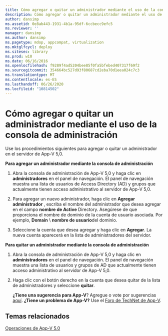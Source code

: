 ```yaml
---
title: Cómo agregar o quitar un administrador mediante el uso de la consola de administración
description: Cómo agregar o quitar un administrador mediante el uso de la consola de administración
author: dansimp
ms.assetid: 0e8ab443-1931-4b1a-95df-6ccbecc9efc5
ms.reviewer: ''
manager: dansimp
ms.author: dansimp
ms.pagetype: mdop, appcompat, virtualization
ms.mktglfcycl: deploy
ms.sitesec: library
ms.prod: w10
ms.date: 06/16/2016
ms.openlocfilehash: f9289f4ad5204bee85f0fa5bfebed407317f69f2
ms.sourcegitcommit: 354664bc527d93f80687cd2eba70d1eea024c7c3
ms.translationtype: MT
ms.contentlocale: es-ES
ms.lasthandoff: 06/26/2020
ms.locfileid: "10814502"
---
```

# Cómo agregar o quitar un administrador mediante el uso de la consola de administración


Use los procedimientos siguientes para agregar o quitar un administrador en el servidor de App-V 5,0.

**Para agregar un administrador mediante la consola de administración**

1.  Abra la consola de administración de App-V 5,0 y haga clic en **administradores** en el panel de navegación. El panel de navegación muestra una lista de usuarios de Access Directory (AD) y grupos que actualmente tienen acceso administrativo al servidor de App-V 5,0.

2.  Para agregar un nuevo administrador, haga clic en **Agregar administrador** , escriba el nombre del administrador que desea agregar en el campo **nombre de Active** Directory. Asegúrese de que proporciona el nombre de dominio de la cuenta de usuario asociada. Por ejemplo, **Domain**  \\  **nombre de usuario**del dominio.

3.  Seleccione la cuenta que desea agregar y haga clic en **Agregar**. La nueva cuenta aparecerá en la lista de administradores del servidor.

**Para quitar un administrador mediante la consola de administración**

1.  Abra la consola de administración de App-V 5,0 y haga clic en **administradores** en el panel de navegación. El panel de navegación muestra una lista de usuarios y grupos de AD que actualmente tienen acceso administrativo al servidor de App-V 5,0.

2.  Haga clic con el botón derecho en la cuenta que desea quitar de la lista de administradores y seleccione **quitar**.

    **¿Tiene una sugerencia para App-V**? Agregue o vote por sugerencias [aquí](http://appv.uservoice.com/forums/280448-microsoft-application-virtualization). **¿Tiene un problema de App-V?** Use el [Foro de TechNet de App-V](https://social.technet.microsoft.com/Forums/home?forum=mdopappv).

## Temas relacionados


[Operaciones de App-V 5.0](operations-for-app-v-50.md)

 

 





